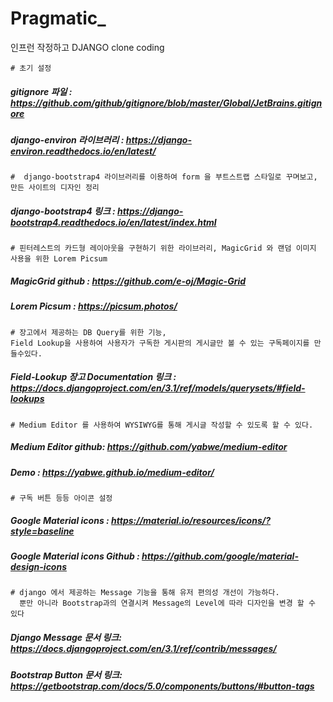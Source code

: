 # Pragmatic_


인프런 작정하고 DJANGO clone coding 


    # 초기 설정
##### gitignore 파일 : https://github.com/github/gitignore/blob/master/Global/JetBrains.gitignore
##### django-environ 라이브러리 : https://django-environ.readthedocs.io/en/latest/
    
    #  django-bootstrap4 라이브러리를 이용하여 form 을 부트스트랩 스타일로 꾸며보고, 만든 사이트의 디자인 정리
##### django-bootstrap4 링크 : https://django-bootstrap4.readthedocs.io/en/latest/index.html
   

    # 핀터레스트의 카드형 레이아웃을 구현하기 위한 라이브러리, MagicGrid 와 랜덤 이미지 사용을 위한 Lorem Picsum
##### MagicGrid github :  https://github.com/e-oj/Magic-Grid 
##### Lorem Picsum : https://picsum.photos/
   
    # 장고에서 제공하는 DB Query를 위한 기능, 
    Field Lookup을 사용하여 사용자가 구독한 게시판의 게시글만 볼 수 있는 구독페이지를 만들수있다.
##### Field-Lookup 장고 Documentation 링크 : https://docs.djangoproject.com/en/3.1/ref/models/querysets/#field-lookups
    
    
    # Medium Editor 를 사용하여 WYSIWYG를 통해 게시글 작성할 수 있도록 할 수 있다.
##### Medium Editor github:  https://github.com/yabwe/medium-editor     
##### Demo : https://yabwe.github.io/medium-editor/
    

    # 구독 버튼 등등 아이콘 설정
##### Google Material icons : https://material.io/resources/icons/?style=baseline 
##### Google Material icons Github : https://github.com/google/material-design-icons
   
    
    # django 에서 제공하는 Message 기능을 통해 유저 편의성 개선이 가능하다. 
      뿐만 아니라 Bootstrap과의 연결시켜 Message의 Level에 따라 디자인을 변경 할 수 있다
##### Django Message 문서 링크: https://docs.djangoproject.com/en/3.1/ref/contrib/messages/ 
##### Bootstrap Button 문서 링크: https://getbootstrap.com/docs/5.0/components/buttons/#button-tags 
    
